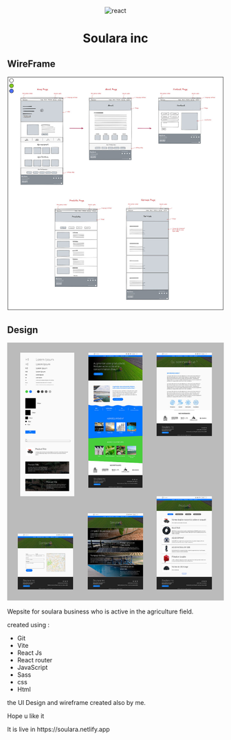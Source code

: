 <p align="center">
    <img alt="react" src="https://upload.wikimedia.org/wikipedia/commons/a/a7/React-icon.svg" width="60" />
</p>
<h1 align="center">
  Soulara inc
</h1>

<h2>WireFrame</h2>
<img alt="wireframe" src="https://raw.githubusercontent.com/anas-asimi/Soulara/master/design/Wireframe.jpg" />

<br/>

<h2>Design</h2>
<img alt="wireframe" src="https://raw.githubusercontent.com/anas-asimi/Soulara/master/design/All.jpg"/>

<p>Wepsite for soulara business who is active in the agriculture field.</p>
<p>created using :</p>

<ul>
    <li>Git</li>
    <li>Vite</li>
    <li>React Js</li>
    <li>React router</li>
    <li>JavaScript</li>
    <li>Sass</li>
    <li>css</li>
    <li>Html</li>
</ul>
<p>the UI Design and wireframe created also by me.</p>
<p>Hope u like it</p>
<p>It is live in https://soulara.netlify.app</p>
